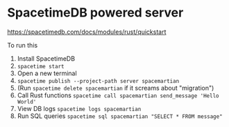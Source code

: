# SpacetimeDB powered server

https://spacetimedb.com/docs/modules/rust/quickstart

To run this
1. Install SpacetimeDB
2. `spacetime start`
3. Open a new terminal
4. `spacetime publish --project-path server spacemartian`
5. (Run `spacetime delete spacemartian` if it screams about "migration")
6. Call Rust functions `spacetime call spacemartian send_message 'Hello World'`
7. View DB logs `spacetime logs spacemartian`
8. Run SQL queries `spacetime sql spacemartian "SELECT * FROM message"`